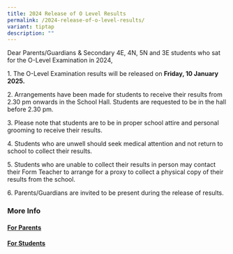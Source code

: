 ```yaml
---
title: 2024 Release of O Level Results
permalink: /2024-release-of-o-level-results/
variant: tiptap
description: ""
---
```

<p>Dear Parents/Guardians &amp; Secondary 4E, 4N, 5N and 3E students who
sat for the O-Level Examination in 2024,</p>
<p>1. The O-Level Examination results will be released on <strong>Friday, 10 January 2025.</strong>
</p>
<p>2. Arrangements have been made for students to receive their results from
2.30 pm onwards in the School Hall. Students are requested to be in the
hall before 2.30 pm.</p>
<p>3. Please note that students are to be in proper school attire and personal
grooming to receive their results.</p>
<p>4. Students who are unwell should seek medical attention and not return
to school to collect their results.</p>
<p>5. Students who are unable to collect their results in person may contact
their Form Teacher to arrange for a proxy to collect a physical copy of
their results from the school.</p>
<p>6. Parents/Guardians are invited to be present during the release of results.</p>
<p></p>
<h3>More Info</h3>
<h4><a href="/gce-o-level-results-info-for-parents/" rel="noopener nofollow" target="_blank">For Parents</a></h4>
<h4><a href="/2024-gce-o-level-results-release-info-for-students/" rel="noopener nofollow" target="_blank">For Students</a></h4>
<p></p>